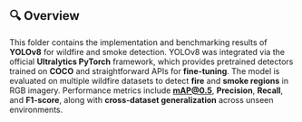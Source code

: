 ## 🔍 Overview
This folder contains the implementation and benchmarking results of **YOLOv8** for wildfire and smoke detection. YOLOv8 was integrated via the official **Ultralytics PyTorch** framework, which provides pretrained detectors trained on **COCO** and straightforward APIs for **fine-tuning**. The model is evaluated on multiple wildfire datasets to detect **fire** and **smoke regions** in RGB imagery. Performance metrics include **mAP@0.5**, **Precision**, **Recall**, and **F1-score**, along with **cross-dataset generalization** across unseen environments.

